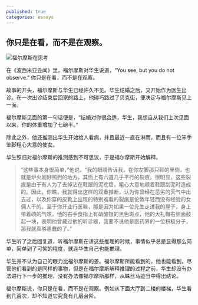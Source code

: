 ```yaml
---
published: true
categories: essays
---
```

## 你只是在看，而不是在观察。

![福尔摩斯在思考]({{site.baseurl}}/https://cdn.hk01.com/di/media/images/3008961/org/c1cdab191cdd9d1b0855540952c534df.jpg/rLlpadGervx0-NmULU0K-o81uveRbwJGzuFJW87hSVs?v=w1920r16_9)

在《波西米亚丑闻》里，福尔摩斯对华生说道，“You see, but you do not observe.” 你只是在看，而不是在观察。

故事的开头，福尔摩斯与华生已经许久不见。华生结婚之后，又开始作为医生出诊。在一次出诊结束后回家的路上，他碰巧路过了贝克街，便决定与福尔摩斯见上一面。

福尔摩斯见面的第一句话便是，“结婚对你很合适，华生，我想自从我们上次见面以来，你的体重增加了七磅半。”

除此之外，他还推测出华生开始给人看病，并且最近一直在淋雨，而且有一位笨手笨脚粗心大意的使女。

华生照旧对福尔摩斯的推测感到不可思议，于是福尔摩斯开始解释。

> “这些事本身很简单，”他说，“我的眼睛告诉我，在你左脚那只鞋的里侧，也就是炉火刚好照到的地方，其面上有六道几乎平行的裂痕。很明显，这些裂痕是由于有人为了去掉沾在鞋跟的泥疙瘩，粗心大意地顺着鞋跟刮泥时造成的。因此，你瞧，我就得出这样的双重推断，认为你曾经在恶劣的天气中出去过，以及你穿的皮靴上出现的特别难看的裂痕是伦敦年轻而没有经验的女佣人干的。至于你开业行医嘛，那是因为如果一位先生走进我的屋子，身上带着碘的气味，他的右手食指上有硝酸银的黑色斑点，他的大礼帽右侧面鼓起一块，表明他曾藏过他的听诊器，我要不说他是医药界的一位积极分子，那我就真够愚蠢的了。”

华生听了之后回复道，听福尔摩斯在讲这些推理的时候，事情似乎总是显得那么简单，简单到了可笑的程度，就连华生自己也能推理。

华生并不认为自己的眼力比福尔摩斯的差。福尔摩斯所能看到的，他也能看到，尽管他们看到的是同样的事物，但是在福尔摩斯解释推理的过程之前，华生却没有办法进行下一步的推理，没有办法像福尔摩斯那样，从蛛丝马迹当中得出结论。

福尔摩斯说，你只是在看，而不是在观察。例如从下面大厅到二楼的楼梯，华生看到几百次，却不知道它究竟有几层台阶。
